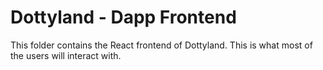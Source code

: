 # Dottyland - Dapp Frontend

This folder contains the React frontend of Dottyland. This is what most of the users will interact with.

